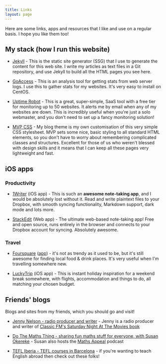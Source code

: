 ```yaml
---
title: Links
layout: page
---
```


Here are some links, apps and resources that I like and use on a regular basis. I hope you like them too!

## My stack (how I run this website)

- [Jekyll][jek] - This is the static site generator (SSG) that I use to generate the content for this web site. I write my articles as text files in a Git repository, and use Jekyll to build all the HTML pages you see here.

- [GoAccess](https://goaccess.io/) - This is an analysis tool for getting stats from web server logs. I use this to gather stats for my websites. It's very easy to install on CentOS.

- [Uptime Robot][uptimerobot] - This is a great, super-simple, SaaS tool with a free tier for monitoring up to 50 websites. It alerts me by email when any of my websites are down. This is incredibly useful when you're just a solo webmaster, and you don't need to set up a fancy monitoring solution!

- [MVP CSS][mvpcss] - My blog theme is my own customisation of this very simple CSS stylesheet. MVP sets some nice, basic styling to all standard HTML elements, so you don't have to worry about remembering complicated classes and structures. Excellent for those of us who weren't blessed with design skills and it means that I can keep all these pages very lightweight and fast.

## iOS apps

### Productivity

- [1Writer][1writer-web] (iOS app) - This is such an **awesome note-taking app**, and I would be absolutely lost without it. Read and write plaintext files to your Dropbox, with smooth syncing functionality, Markdown support, dark mode and lots more.

- [StackEdit][stack] (Web app) - The ultimate web-based note-taking app! Free and open source, runs entirely in the browser and connects to your Dropbox account for syncing. Absolutely awesome.

### Travel

- [Foursquare][foursquare-web] ([app][foursquare-ios]) - it's not as trendy as it used to be, but it's still awesome for finding local food & drink places. It's very useful when I'm travelling somewhere new.

- [LuckyTrip][lucky] (iOS app) - This is instant holiday inspiration for a weekend break somewhere, with flights, accommodation and things to do, all matching your chosen budget.

## Friends' blogs

Blogs and sites from my friends, which you should go and visit!

- [Jenny Nelson - radio producer and writer][jenny] - Jenny is a radio producer and writer of [Classic FM's Saturday Night At The Movies book][book]

- [Do The Maths Thing - sharing fun maths stuff for everyone, with Susan Okereke][susan] - Susan also hosts the [Maths Appeal][mathsappeal] podcast

- [TEFL Iberia - TEFL courses in Barcelona][tefliberia] - if you're wanting to teach English abroad then check out these folks!

[1writer-web]: http://1writerapp.com/
[book]: https://www.classicfm.com/radio/shows-presenters/saturday-night-movies/book/
[foursquare-ios]: https://itunes.apple.com/gb/app/foursquare-city-guide/id306934924?mt=8
[foursquare-web]: https://foursquare.com/
[jek]: https://jekyllrb.com/
[jenny]: https://jennynelson.co.uk/
[lucky]: https://www.luckytrip.co.uk/
[mathsappeal]: http://itunes.apple.com/gb/podcast/maths-appeal/id1445702010
[mvpcss]: https://andybrewer.github.io/mvp/
[stack]: https://stackedit.io/
[susan]: https://dothemathsthing.com/
[tefliberia]: https://www.tefl-iberia.com
[uptimerobot]: https://uptimerobot.com
